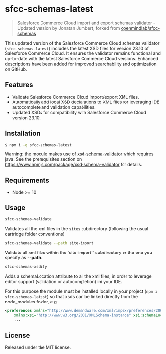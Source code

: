 # sfcc-schemas-latest

> Salesforce Commerce Cloud import and export schemas validator - Updated version by Jonatan Jumbert, forked from [openmindlab/sfcc-schemas](https://github.com/openmindlab/sfcc-schemas)

This updated version of the Salesforce Commerce Cloud schemas validator (`sfcc-schemas-latest`) includes the latest XSD files for version 23.10 of Salesforce Commerce Cloud. It ensures the validator remains functional and up-to-date with the latest Salesforce Commerce Cloud versions. Enhanced descriptions have been added for improved searchability and optimization on GitHub.

## Features

- Validate Salesforce Commerce Cloud import/export XML files.
- Automatically add local XSD declarations to XML files for leveraging IDE autocomplete and validation capabilities.
- Updated XSDs for compatibility with Salesforce Commerce Cloud version 23.10.

## Installation

```bash
$ npm i -g sfcc-schemas-latest
```
Warning: the module makes use of [xsd-schema-validator](https://www.npmjs.com/package/xsd-schema-validator) which requires java.
See the prerequisites section on https://www.npmjs.com/package/xsd-schema-validator for details.

## Requirements
* Node >= 10

## Usage

```bash
sfcc-schemas-validate
```
Validates all the xml files in the `sites` subdirectory (following the usual cartridge folder conventions)

```bash
sfcc-schemas-validate --path site-import
```
Validate all xml files within the `site-import`` subdirectory or the one you specify as __--path__.

```bash
sfcc-schemas-xsdify
```
Adds a schemaLocation attribute to all the xml files, in order to leverage editor support (validation or autocompletion) ini your IDE.

For this purpose the module must be installed locally in your project (`npm i sfcc-schemas-latest`) so that xsds can be linked directly from the node_modules folder, e.g.

```xml
<preferences xmlns="http://www.demandware.com/xml/impex/preferences/2007-03-31" 
    xmlns:xsi="http://www.w3.org/2001/XMLSchema-instance" xsi:schemaLocation="http://www.demandware.com/xml/impex/preferences/2007-03-31 ../../../../node_modules/sfcc-schemas/xsd/preferences.xsd">
    ...
```

## License

Released under the MIT license.